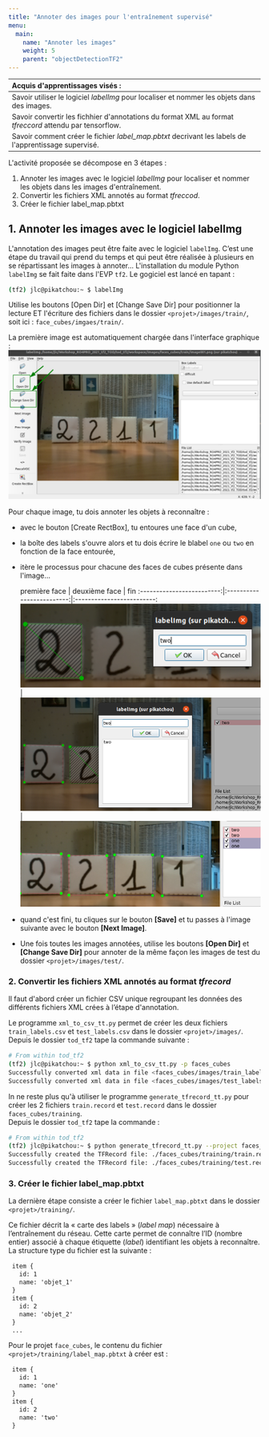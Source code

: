```yaml
---
title: "Annoter des images pour l'entraînement supervisé"
menu:
  main:
    name: "Annoter les images"
    weight: 5
    parent: "objectDetectionTF2"
---
```


|Acquis d'apprentissages visés :|
|:--
|Savoir utiliser le logiciel _labelImg_ pour localiser et nommer les objets dans des images.|
|Savoir convertir les fichhier d'annotations du format XML au format _tfreccord_ attendu par tensorflow.|
|Savoir comment créer le fichier _label_map.pbtxt_ decrivant les labels de l'apprentissage supervisé.|


L'activité proposée se décompose en 3 étapes :
1. Annoter les images avec le logiciel _labelImg_ pour localiser et nommer les objets dans les images d'entraînement.
2. Convertir les fichiers XML annotés au format _tfreccod_.
3. Créer le fichier label_map.pbtxt

## 1. Annoter les images avec le logiciel labelImg

L'annotation des images peut être faite avec le logiciel `labelImg`.
C’est une étape du travail qui prend du temps et qui peut être réalisée à plusieurs en se répartissant les images à annoter...
L'installation du module Python `labelImg` se fait faite dans l'EVP `tf2`. Le gogiciel est lancé en tapant :
```bash
(tf2) jlc@pikatchou:~ $ labelImg
```

Utilise les boutons [Open Dir] et [Change Save Dir] pour positionner la lecture ET l'écriture des fichiers dans le dossier 
`<projet>/images/train/`, soit ici : `face_cubes/imgaes/train/`.<br>

La première image est automatiquement chargée dans l'interface graphique :
![labelImg_2.png](img/labelImg_2.png)

Pour chaque image, tu dois annoter les objets à reconnaître :
* avec le bouton [Create RectBox], tu entoures une face d'un cube,
* la boîte des labels s'ouvre alors et tu dois écrire le blabel `one` ou `two` en fonction de la face entourée,
* itère le processus pour chacune des faces de cubes présente dans l'image...

    première face          |  deuxième face            |  fin
:-------------------------:|:-------------------------:|:-------------------------:
![1](img/labelImg_3.png)   |  ![2](img/labelImg_4.png) | ![3](img/labelImg_5.png)

* quand c'est fini, tu cliques sur le bouton __[Save]__ et tu passes à l'image suivante avec le bouton __[Next Image]__.
* Une fois toutes les images annotées, utilise les boutons __[Open Dir]__ et __[Change Save Dir]__ pour annoter de la même façon les images de test du dossier `<projet>/images/test/`.

### 2. Convertir les fichiers XML annotés au format _tfrecord_

Il faut d'abord créer un fichier CSV unique regroupant les données des différents fichiers XML crées à l’étape d'annotation. 

Le programme `xml_to_csv_tt.py` permet de créer les deux fichiers `train_labels.csv` et `test_labels.csv` dans le dossier  `<projet>/images/`.<br>
Depuis le dossier `tod_tf2` tape la commande suivante :

```bash
# From within tod_tf2
(tf2) jlc@pikatchou:~ $ python xml_to_csv_tt.py -p faces_cubes
Successfully converted xml data in file <faces_cubes/images/train_labels.csv>.
Successfully converted xml data in file <faces_cubes/images/test_labels.csv>.
```
In ne reste plus qu'à utiliser le programme `generate_tfrecord_tt.py` pour créer les 2 fichiers `train.record` et `test.record` dans le dossier `faces_cubes/training`.<br>
Depuis le dossier `tod_tf2` tape la commande :
```bash
# From within tod_tf2
(tf2) jlc@pikatchou:~ $ python generate_tfrecord_tt.py --project faces_cubes
Successfully created the TFRecord file: ./faces_cubes/training/train.record
Successfully created the TFRecord file: ./faces_cubes/training/test.record
```


### 3. Créer le fichier label_map.pbtxt
 
La dernière étape consiste a créer le fichier `label_map.pbtxt` dans le dossier `<projet>/training/`. 

Ce fichier décrit la « carte des labels » (_label map_) nécessaire à l’entraînement du réseau. 
Cette carte permet de connaître l’ID (nombre entier) associé à chaque étiquette (_label_) identifiant les objets à reconnaître. La structure type du fichier est la suivante :


	 item {
	   id: 1
	   name: 'objet_1'
	 }
	 item {
	   id: 2
	   name: 'objet_2'
	 }
	 ...

Pour le projet `face_cubes`, le contenu du fichier `<projet>/training/label_map.pbtxt` à créer est :

	 item {
	   id: 1
	   name: 'one'
	 }
	 item {
	   id: 2
	   name: 'two'
	 }

